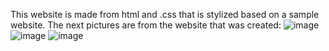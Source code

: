 This website is made from html and .css that is stylized based on a sample website. 
The next pictures are from the website that was created: 
![image](https://github.com/pwsmith4/Layout-Html/assets/97992667/3bff96cf-db82-4ad5-95b5-6881675b762f)
![image](https://github.com/pwsmith4/Layout-Html/assets/97992667/af96cade-f7af-4e60-aebb-c7b33dbe0241)
![image](https://github.com/pwsmith4/Layout-Html/assets/97992667/5f3cdd87-f3aa-44f2-8b49-7c78eed9e782)
